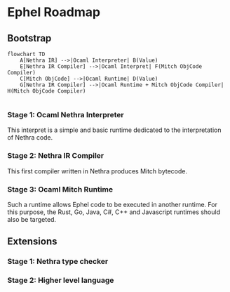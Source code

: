 # Ephel Roadmap

## Bootstrap

```mermaid
flowchart TD
    A[Nethra IR] -->|Ocaml Interpreter| B(Value)
    E[Nethra IR Compiler] -->|Ocaml Interpret| F(Mitch ObjCode Compiler)
    C[Mitch ObjCode] -->|Ocaml Runtime| D(Value)
    G[Nethra IR Compiler] -->|Ocaml Runtime + Mitch ObjCode Compiler| H(Mitch ObjCode Compiler) 
    
```

### Stage 1: Ocaml Nethra Interpreter

This interpret is a simple and basic runtime dedicated
to the interpretation of Nethra code.

### Stage 2: Nethra IR Compiler

This first compiler written in Nethra produces Mitch bytecode.

### Stage 3: Ocaml Mitch Runtime

Such a runtime allows Ephel code to be executed in another runtime. For this purpose, the Rust, Go, Java, C#, C++ and Javascript runtimes should also be targeted.

## Extensions

### Stage 1: Nethra type checker

### Stage 2: Higher level language

